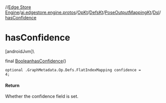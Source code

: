 //[Edge Store Engine](../../../../../../index.md)/[ai.edgestore.engine.protos](../../../../index.md)/[OpKt](../../../index.md)/[DefsKt](../../index.md)/[PoseOutputMappingKt](../index.md)/[Dsl](index.md)/[hasConfidence](has-confidence.md)

# hasConfidence

[androidJvm]\

final [Boolean](https://developer.android.com/reference/kotlin/java/lang/Boolean.html)[hasConfidence](has-confidence.md)()

<code>optional .GraphMetadata.Op.Defs.FlatIndexMapping confidence = 4;</code>

#### Return

Whether the confidence field is set.
